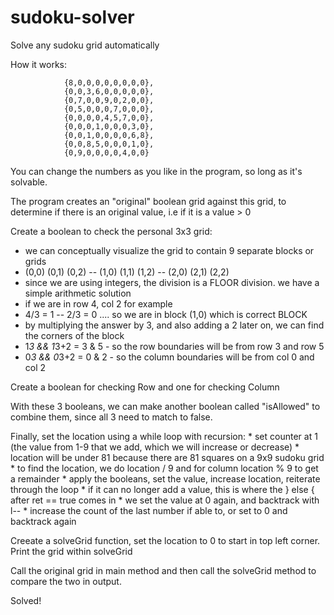 # sudoku-solver
Solve any sudoku grid automatically

How it works:

                {8,0,0,0,0,0,0,0,0},
                {0,0,3,6,0,0,0,0,0},
                {0,7,0,0,9,0,2,0,0},
                {0,5,0,0,0,7,0,0,0},
                {0,0,0,0,4,5,7,0,0},
                {0,0,0,1,0,0,0,3,0},
                {0,0,1,0,0,0,0,6,8},
                {0,0,8,5,0,0,0,1,0},
                {0,9,0,0,0,0,4,0,0}
                
You can change the numbers as you like in the program, so long as it's solvable.

The program creates an "original" boolean grid against this grid, to determine if there is an original value, i.e if it is a value > 0

Create a boolean to check the personal 3x3 grid:
  * we can conceptually visualize the grid to contain 9 separate blocks or grids
  * (0,0) (0,1) (0,2) -- (1,0) (1,1) (1,2) -- (2,0) (2,1) (2,2)
  * since we are using integers, the division is a FLOOR division. we have a simple arithmetic solution
  * if we are in row 4, col 2 for example
  * 4/3 = 1 -- 2/3 = 0 .... so we are in block (1,0) which is correct BLOCK
  * by multiplying the answer by 3, and also adding a 2 later on, we can find the corners of the block
  * 1*3 && 1*3+2 = 3 & 5 - so the row boundaries will be from row 3 and row 5
  * 0*3 && 0*3+2 = 0 & 2 - so the column boundaries will be from col 0 and col 2
  
Create a boolean for checking Row and one for checking Column 

With these 3 booleans, we can make another boolean called "isAllowed" to combine them, since all 3 need to match to false.

Finally, set the location using a while loop with recursion:
    * set counter at 1 (the value from 1-9 that we add, which we will increase or decrease)
    * location will be under 81 because there are 81 squares on a 9x9 sudoku grid
    * to find the location, we do location / 9 and for column location % 9 to get a remainder
    * apply the booleans, set the value, increase location, reiterate through the loop
    * if it can no longer add a value, this is where the } else { after ret == true comes in
    * we set the value at 0 again, and backtrack with l--
    * increase the count of the last number if able to, or set to 0 and backtrack again
    
Creeate a solveGrid function, set the location to 0 to start in top left corner. Print the grid within solveGrid

Call the original grid in main method and then call the solveGrid method to compare the two in output.

Solved!
